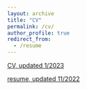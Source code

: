 ```yaml
---
layout: archive
title: "CV"
permalink: /cv/
author_profile: true
redirect_from:
  - /resume
---
```




[CV, updated 1/2023](https://changyeli.github.io/files/cv_academic.pdf)

[resume, updated 11/2022](https://changyeli.github.io/files/resume.pdf)
